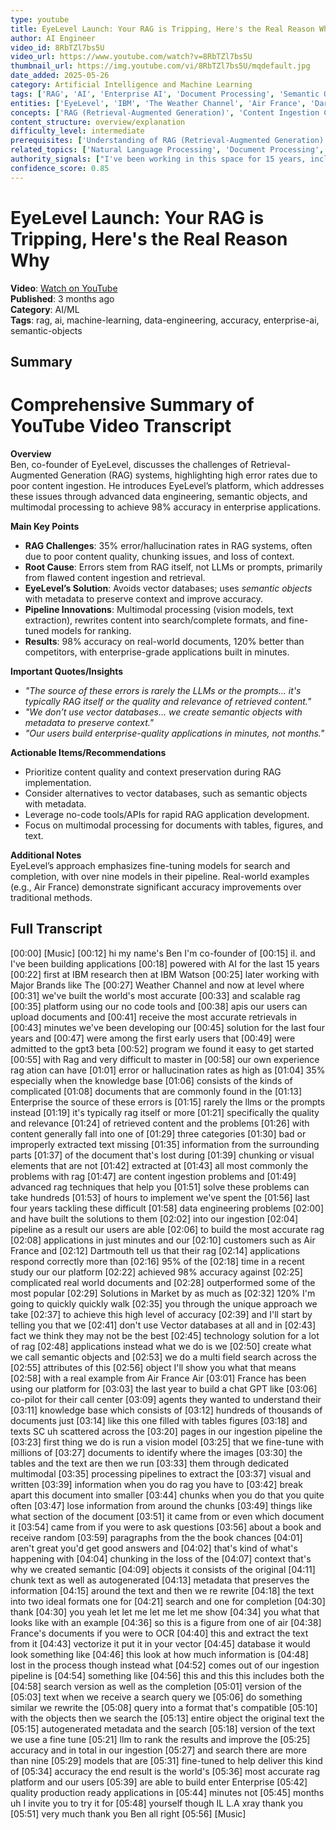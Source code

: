 ```yaml
---
type: youtube
title: EyeLevel Launch: Your RAG is Tripping, Here's the Real Reason Why
author: AI Engineer
video_id: 8RbTZl7bs5U
video_url: https://www.youtube.com/watch?v=8RbTZl7bs5U
thumbnail_url: https://img.youtube.com/vi/8RbTZl7bs5U/mqdefault.jpg
date_added: 2025-05-26
category: Artificial Intelligence and Machine Learning
tags: ['RAG', 'AI', 'Enterprise AI', 'Document Processing', 'Semantic Objects', 'Accuracy in AI', 'Data Engineering', 'Search Algorithms', 'AI Solutions', 'Machine Learning', 'Natural Language Processing', 'Vector Databases']
entities: ['EyeLevel', 'IBM', 'The Weather Channel', 'Air France', 'Dartmouth', 'RAG', 'Vector databases', 'semantic objects', 'OCR', 'GPT-3 beta program']
concepts: ['RAG (Retrieval-Augmented Generation)', 'Content Ingestion Challenges', 'Semantic Objects', 'Multi-Field Search', 'Accuracy in RAG', 'Data Engineering Problems', 'Enterprise Applications', 'Search vs. Completion Versions']
content_structure: overview/explanation
difficulty_level: intermediate
prerequisites: ['Understanding of RAG (Retrieval-Augmented Generation)', 'Basic knowledge of AI/ML concepts', 'Familiarity with document processing techniques']
related_topics: ['Natural Language Processing', 'Document Processing', 'AI Ethics', 'Machine Learning', 'Enterprise AI Solutions', 'Data Engineering', 'Information Retrieval', 'AI in Customer Service']
authority_signals: ["I've been working in this space for 15 years, including at IBM and Watson", "We've been developing our solution for the last four years", 'Our platform achieved 98% accuracy in testing']
confidence_score: 0.85
---
```


# EyeLevel Launch: Your RAG is Tripping, Here's the Real Reason Why

**Video**: [Watch on YouTube](https://www.youtube.com/watch?v=8RbTZl7bs5U)  
**Published**: 3 months ago  
**Category**: AI/ML  
**Tags**: rag, ai, machine-learning, data-engineering, accuracy, enterprise-ai, semantic-objects  

## Summary

# Comprehensive Summary of YouTube Video Transcript

**Overview**  
Ben, co-founder of EyeLevel, discusses the challenges of Retrieval-Augmented Generation (RAG) systems, highlighting high error rates due to poor content ingestion. He introduces EyeLevel’s platform, which addresses these issues through advanced data engineering, semantic objects, and multimodal processing to achieve 98% accuracy in enterprise applications.

**Main Key Points**  
- **RAG Challenges**: 35% error/hallucination rates in RAG systems, often due to poor content quality, chunking issues, and loss of context.  
- **Root Cause**: Errors stem from RAG itself, not LLMs or prompts, primarily from flawed content ingestion and retrieval.  
- **EyeLevel’s Solution**: Avoids vector databases; uses *semantic objects* with metadata to preserve context and improve accuracy.  
- **Pipeline Innovations**: Multimodal processing (vision models, text extraction), rewrites content into search/complete formats, and fine-tuned models for ranking.  
- **Results**: 98% accuracy on real-world documents, 120% better than competitors, with enterprise-grade applications built in minutes.  

**Important Quotes/Insights**  
- *"The source of these errors is rarely the LLMs or the prompts... it's typically RAG itself or the quality and relevance of retrieved content."*  
- *"We don’t use vector databases... we create semantic objects with metadata to preserve context."*  
- *"Our users build enterprise-quality applications in minutes, not months."*  

**Actionable Items/Recommendations**  
- Prioritize content quality and context preservation during RAG implementation.  
- Consider alternatives to vector databases, such as semantic objects with metadata.  
- Leverage no-code tools/APIs for rapid RAG application development.  
- Focus on multimodal processing for documents with tables, figures, and text.  

**Additional Notes**  
EyeLevel’s approach emphasizes fine-tuning models for search and completion, with over nine models in their pipeline. Real-world examples (e.g., Air France) demonstrate significant accuracy improvements over traditional methods.

## Full Transcript

[00:00] [Music]
[00:12] hi my name's Ben I'm co-founder of
[00:15] il. and I've been building applications
[00:18] powered with AI for the last 15 years
[00:22] first at IBM research then at IBM Watson
[00:25] later working with Major Brands like The
[00:27] Weather Channel and now at level where
[00:31] we've built the world's most accurate
[00:33] and scalable rag
[00:35] platform using our no code tools and
[00:38] apis our users can upload documents and
[00:41] receive the most accurate retrievals in
[00:43] minutes we've been developing our
[00:45] solution for the last four years and
[00:47] were among the first early users that
[00:49] were admitted to the gpt3 beta
[00:52] program we found it easy to get started
[00:55] with Rag and very difficult to master in
[00:58] our own experience rag ation can have
[01:01] error or hallucination rates as high as
[01:04] 35% especially when the knowledge base
[01:06] consists of the kinds of complicated
[01:08] documents that are commonly found in the
[01:13] Enterprise the source of these errors is
[01:15] rarely the llms or the prompts instead
[01:19] it's typically rag itself or more
[01:21] specifically the quality and relevance
[01:24] of retrieved content and the problems
[01:26] with content generally fall into one of
[01:29] three categories
[01:30] bad or improperly extracted text missing
[01:35] information from the surrounding parts
[01:37] of the document that's lost during
[01:39] chunking or visual elements that are not
[01:42] extracted at
[01:43] all most commonly the problems with rag
[01:47] are content ingestion problems and
[01:49] advanced rag techniques that help you
[01:51] solve these problems can take hundreds
[01:53] of hours to implement we've spent the
[01:56] last four years tackling these difficult
[01:58] data engineering problems
[02:00] and have built the solutions to them
[02:02] into our ingestion
[02:04] pipeline as a result our users are able
[02:06] to build the most accurate rag
[02:08] applications in just minutes and our
[02:10] customers such as Air France and
[02:12] Dartmouth tell us that their rag
[02:14] applications respond correctly more than
[02:16] 95% of the
[02:18] time in a recent study our our platform
[02:22] achieved 98% accuracy against
[02:25] complicated real world documents and
[02:28] outperformed some of the most popular
[02:29] Solutions in Market by as much as
[02:32] 120% I'm going to quickly quickly walk
[02:35] you through the unique approach we take
[02:37] to achieve this high level of accuracy
[02:39] and I'll start by telling you that we
[02:41] don't use Vector databases at all and in
[02:43] fact we think they may not be the best
[02:45] technology solution for a lot of rag
[02:48] applications instead what we do is we
[02:50] create what we call semantic objects and
[02:53] we do a multi field search across the
[02:55] attributes of this
[02:56] object I'll show you what that means
[02:58] with a real example from Air France Air
[03:01] France has been using our platform for
[03:03] the last year to build a chat GPT like
[03:06] co-pilot for their call center
[03:09] agents they wanted to understand their
[03:11] knowledge base which consists of
[03:12] hundreds of thousands of documents just
[03:14] like this one filled with tables figures
[03:18] and texts SC uh scattered across the
[03:20] pages in our ingestion pipeline the
[03:23] first thing we do is run a vision model
[03:25] that we fine-tune with millions of
[03:27] documents to identify where the images
[03:30] the tables and the text are then we run
[03:33] them through dedicated multimodal
[03:35] processing pipelines to extract the
[03:37] visual and written
[03:39] information when you do rag you have to
[03:42] break apart this document into smaller
[03:44] chunks when you do that you quite often
[03:47] lose information from around the chunks
[03:49] things like what section of the document
[03:51] it came from or even which document it
[03:54] came from if you were to ask questions
[03:56] about a book and receive random
[03:59] paragraphs from the the book chances
[04:01] aren't great you'd get good answers and
[04:02] that's kind of what's happening with
[04:04] chunking in the loss of the
[04:07] context that's why we created semantic
[04:09] objects it consists of the original
[04:11] chunk text as well as autogenerated
[04:13] metadata that preserves the information
[04:15] around the text and then we re rewrite
[04:18] the text into two ideal formats one for
[04:21] search and one for completion
[04:30] thank
[04:30] you yeah let let me let me let me show
[04:34] you what that looks like with an example
[04:36] so this is a figure from one of air
[04:38] France's documents if you were to OCR
[04:40] this and extract the text from it
[04:43] vectorize it put it in your vector
[04:45] database it would look something like
[04:46] this look at how much information is
[04:48] lost in the process though instead what
[04:52] comes out of our ingestion pipeline is
[04:54] something like
[04:56] this and this this includes both the
[04:58] search version as well as the completion
[05:01] version of the
[05:03] text when we receive a search query we
[05:06] do something similar we rewrite the
[05:08] query into a format that's compatible
[05:10] with the objects then we search the
[05:13] entire object the original text the
[05:15] autogenerated metadata and the search
[05:18] version of the text we use a fine tune
[05:21] llm to rank the results and improve the
[05:25] accuracy and in total in our ingestion
[05:27] and search there are more than nine
[05:29] models that are
[05:31] fine-tuned to help deliver this kind of
[05:34] accuracy the end result is the world's
[05:36] most accurate rag platform and our users
[05:39] are able to build enter Enterprise
[05:42] quality production ready applications in
[05:44] minutes not
[05:45] months uh I invite you to try it for
[05:48] yourself though IL L.A xray thank you
[05:51] very much thank you Ben all right
[05:56] [Music]
